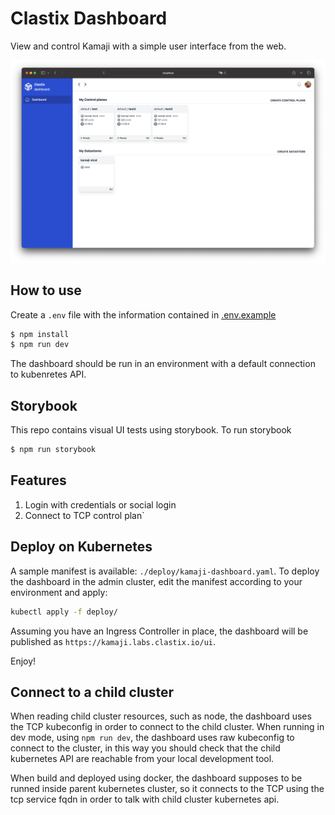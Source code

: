 # Clastix Dashboard

View and control Kamaji with a simple user interface from the web.

![Kamaji Dashboard](.github/images/screen.png)

## How to use

Create a `.env` file with the information contained in [.env.example](.env.example)

```bash
$ npm install
$ npm run dev
```

The dashboard should be run in an environment with a default connection to kubenretes API.

## Storybook

This repo contains visual UI tests using storybook. To run storybook

```bash
$ npm run storybook
```

## Features

1. Login with credentials or social login
2. Connect to TCP control plan`

## Deploy on Kubernetes

A sample manifest is available: `./deploy/kamaji-dashboard.yaml`. To deploy the dashboard in the admin cluster, edit the manifest according to your environment and apply:

```bash
kubectl apply -f deploy/
```

Assuming you have an Ingress Controller in place, the dashboard will be published as `https://kamaji.labs.clastix.io/ui`.

Enjoy!

## Connect to a child cluster

When reading child cluster resources, such as node, the dashboard uses the TCP kubeconfig in order to connect to the child cluster.
When running in dev mode, using `npm run dev`, the dashboard uses raw kubeconfig to connect to the cluster, in this way you should check that the child kubernetes API are reachable from your local development tool.

When build and deployed using docker, the dashboard supposes to be runned inside parent kubernetes cluster, so it connects to the TCP using the tcp service fqdn in order to talk with child cluster kubernetes api.
